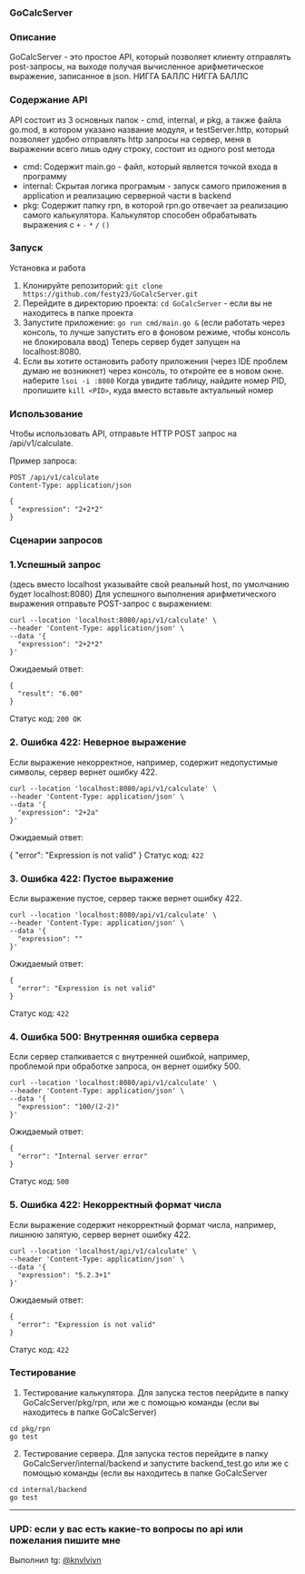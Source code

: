 ### GoCalcServer
### Описание

GoCalcServer - это простое API, который позволяет клиенту отправлять post-запросы, на выходе получая вычисленное арифметическое выражение, записанное в json.
НИГГА БАЛЛС НИГГА БАЛЛС 

### Содержание API

API состоит из 3 основных папок - cmd, internal, и pkg, а также файла go.mod, в котором указано название модуля,
и testServer.http, который позволяет удобно отправлять http запросы на сервер, меня
в выражении всего лишь одну строку, состоит из одного post метода
- cmd:
  Содержит main.go - файл, который является точкой входа в программу
- internal:
  Скрытая логика програмым - запуск самого приложения в application и реализацию серверной части в backend
- pkg:
  Содержит папку rpn, в которой rpn.go отвечает за реализацию самого калькулятора. Калькулятор способен обрабатывать выражения с
  ```+```
  ```-```
  ```*```
  ```/```
  ```()```

### Запуск

Установка и работа
1. Клонируйте репозиторий: ```git clone https://github.com/festy23/GoCalcServer.git```
2. Перейдите в директорию проекта: ```cd GoCalcServer``` - если вы не находитесь в папке проекта
3. Запустите приложение: ```go run cmd/main.go &``` (если работать через консоль, то лучше запустить его в фоновом режиме, чтобы консоль не блокировала ввод)
Теперь сервер будет запущен на localhost:8080.
4. Если вы хотите остановить работу приложения (через IDE проблем думаю не возникнет) через консоль, то откройте ее в новом окне.
наберите
```lsoi -i :8080```
Когда увидите таблицу, найдите номер PID, пропишите ```kill <PID>```, куда вместо <PID> вставьте актуальный номер

### Использование

Чтобы использовать API, отправьте HTTP POST запрос на /api/v1/calculate.

Пример запроса:
```
POST /api/v1/calculate
Content-Type: application/json

{
  "expression": "2+2*2"
}
```
### Сценарии запросов
### 1.Успешный запрос
(здесь вместо localhost указывайте свой реальный host,
по умолчанию будет localhost:8080)
Для успешного выполнения арифметического выражения отправьте POST-запрос с выражением:
```
curl --location 'localhost:8080/api/v1/calculate' \
--header 'Content-Type: application/json' \
--data '{
  "expression": "2+2*2"
}'
```
Ожидаемый ответ:
```
{
  "result": "6.00"
}
```
Статус код: ```200 OK```
### 2. Ошибка 422: Неверное выражение
Если выражение некорректное, например, содержит недопустимые символы, сервер вернет ошибку 422.

```
curl --location 'localhost:8080/api/v1/calculate' \
--header 'Content-Type: application/json' \
--data '{
  "expression": "2+2a"
}'
```
Ожидаемый ответ:

{
  "error": "Expression is not valid"
}
Статус код: ```422```

### 3. Ошибка 422: Пустое выражение
Если выражение пустое, сервер также вернет ошибку 422.
```
curl --location 'localhost:8080/api/v1/calculate' \
--header 'Content-Type: application/json' \
--data '{
  "expression": ""
}'
```
Ожидаемый ответ:
```
{
  "error": "Expression is not valid"
}
```
Статус код: ```422```

### 4. Ошибка 500: Внутренняя ошибка сервера
Если сервер сталкивается с внутренней ошибкой, например, проблемой при обработке запроса, он вернет ошибку 500.
```
curl --location 'localhost:8080/api/v1/calculate' \
--header 'Content-Type: application/json' \
--data '{
  "expression": "100/(2-2)"
}'
```
Ожидаемый ответ:
```
{
  "error": "Internal server error"
}
```
Статус код: ```500```

### 5. Ошибка 422: Некорректный формат числа
Если выражение содержит некорректный формат числа, например, лишнюю запятую, сервер вернет ошибку 422.
```
curl --location 'localhost/api/v1/calculate' \
--header 'Content-Type: application/json' \
--data '{
  "expression": "5.2.3+1"
}'
```
Ожидаемый ответ:
```
{
  "error": "Expression is not valid"
}
```
Статус код: ```422```

### Тестирование

1. Тестирование калькулятора. Для запуска тестов пеерйдите в папку GoCalcServer/pkg/rpn, или же с помощью команды (если вы находитесь в папке GoCalcServer)
```
cd pkg/rpn
go test
```
2. Тестирование сервера. Для запуска тестов перейдите в папку GoCalcServer/internal/backend и запустите backend_test.go или же с помощью команды (если вы находитесь в папке GoCalcServer
```
cd internal/backend
go test
```
------------------------------------------------------------------------------------
### UPD: если у вас есть какие-то вопросы по api или пожелания пишите мне
Выполнил tg: [@knvlvivn](https://t.me/knvlvivn)
